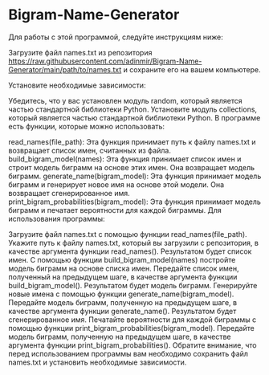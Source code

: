 # Bigram-Name-Generator
Для работы с этой программой, следуйте инструкциям ниже:

Загрузите файл names.txt из репозитория https://raw.githubusercontent.com/adinmir/Bigram-Name-Generator/main/path/to/names.txt и сохраните его на вашем компьютере.

Установите необходимые зависимости:

Убедитесь, что у вас установлен модуль random, который является частью стандартной библиотеки Python.
Установите модуль collections, который является частью стандартной библиотеки Python.
В программе есть функции, которые можно использовать:

read_names(file_path): Эта функция принимает путь к файлу names.txt и возвращает список имен, считанных из файла.
build_bigram_model(names): Эта функция принимает список имен и строит модель биграмм на основе этих имен. Она возвращает модель биграмм.
generate_name(bigram_model): Эта функция принимает модель биграмм и генерирует новое имя на основе этой модели. Она возвращает сгенерированное имя.
print_bigram_probabilities(bigram_model): Эта функция принимает модель биграмм и печатает вероятности для каждой биграммы.
Для использования программы:

Загрузите файл names.txt с помощью функции read_names(file_path). Укажите путь к файлу names.txt, который вы загрузили с репозитория, в качестве аргумента функции read_names(). Результатом будет список имен.
С помощью функции build_bigram_model(names) постройте модель биграмм на основе списка имен. Передайте список имен, полученный на предыдущем шаге, в качестве аргумента функции build_bigram_model(). Результатом будет модель биграмм.
Генерируйте новые имена с помощью функции generate_name(bigram_model). Передайте модель биграмм, полученную на предыдущем шаге, в качестве аргумента функции generate_name(). Результатом будет сгенерированное имя.
Печатайте вероятности для каждой биграммы с помощью функции print_bigram_probabilities(bigram_model). Передайте модель биграмм, полученную на предыдущем шаге, в качестве аргумента функции print_bigram_probabilities().
Обратите внимание, что перед использованием программы вам необходимо сохранить файл names.txt и установить необходимые зависимости.
